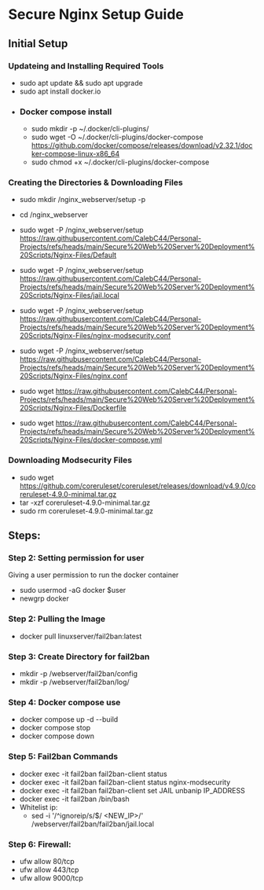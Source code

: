# Secure Nginx Setup Guide
## Initial Setup
### Updateing and Installing Required Tools
- sudo apt update && sudo apt upgrade
- sudo apt install docker.io
- ### Docker compose install
  - sudo mkdir -p ~/.docker/cli-plugins/
  - sudo wget -O ~/.docker/cli-plugins/docker-compose https://github.com/docker/compose/releases/download/v2.32.1/docker-compose-linux-x86_64
  - sudo chmod +x ~/.docker/cli-plugins/docker-compose
### Creating the Directories & Downloading Files
- sudo mkdir /nginx_webserver/setup -p
- cd /nginx_webserver

- sudo wget -P /nginx_webserver/setup https://raw.githubusercontent.com/CalebC44/Personal-Projects/refs/heads/main/Secure%20Web%20Server%20Deployment%20Scripts/Nginx-Files/Default
- sudo wget -P /nginx_webserver/setup https://raw.githubusercontent.com/CalebC44/Personal-Projects/refs/heads/main/Secure%20Web%20Server%20Deployment%20Scripts/Nginx-Files/jail.local
- sudo wget -P /nginx_webserver/setup https://raw.githubusercontent.com/CalebC44/Personal-Projects/refs/heads/main/Secure%20Web%20Server%20Deployment%20Scripts/Nginx-Files/nginx-modsecurity.conf
- sudo wget -P /nginx_webserver/setup https://raw.githubusercontent.com/CalebC44/Personal-Projects/refs/heads/main/Secure%20Web%20Server%20Deployment%20Scripts/Nginx-Files/nginx.conf
- sudo wget https://raw.githubusercontent.com/CalebC44/Personal-Projects/refs/heads/main/Secure%20Web%20Server%20Deployment%20Scripts/Nginx-Files/Dockerfile
- sudo wget https://raw.githubusercontent.com/CalebC44/Personal-Projects/refs/heads/main/Secure%20Web%20Server%20Deployment%20Scripts/Nginx-Files/docker-compose.yml

### Downloading Modsecurity Files
- sudo wget https://github.com/coreruleset/coreruleset/releases/download/v4.9.0/coreruleset-4.9.0-minimal.tar.gz
- tar -xzf coreruleset-4.9.0-minimal.tar.gz
- sudo rm coreruleset-4.9.0-minimal.tar.gz
  
## Steps: 

### Step 2: Setting permission for user
Giving a user permission to run the docker container
- sudo usermod -aG docker $user
- newgrp docker

### Step 2: Pulling the Image
- docker pull linuxserver/fail2ban:latest
  
###  Step 3: Create Directory for fail2ban
- mkdir -p /webserver/fail2ban/config
- mkdir -p /webserver/fail2ban/log/

### Step 4: Docker compose use
- docker compose up -d --build 
- docker compose stop
- docker compose down

### Step 5: Fail2ban Commands
- docker exec -it fail2ban fail2ban-client status
- docker exec -it fail2ban fail2ban-client status nginx-modsecurity
- docker exec -it fail2ban fail2ban-client set JAIL unbanip IP_ADDRESS
- docker exec -it fail2ban /bin/bash
- Whitelist ip:
  - sed -i '/^ignoreip/s/$/ <NEW_IP>/' /webserver/fail2ban/fail2ban/jail.local
 
### Step 6: Firewall: 
- ufw allow 80/tcp
- ufw allow 443/tcp
- ufw allow 9000/tcp 



